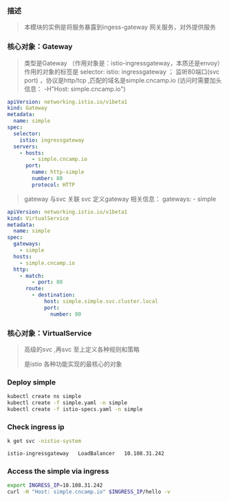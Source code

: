 

### 描述 

> 本模块的实例是将服务暴露到ingess-gateway 网关服务，对外提供服务

### **核心对象：Gateway** 

> 类型是Gateway （作用对象是：istio-ingressgateway，本质还是envoy）
> 作用的对象的标签是  selector: istio: ingressgateway  ；
> 监听80端口(svc port) ，协议是http/tcp ,匹配的域名是simple.cncamp.io  (访问时需要加头信息： -H"Host: simple.cncamp.io")

```yaml
apiVersion: networking.istio.io/v1beta1
kind: Gateway
metadata:
  name: simple
spec:
  selector:
    istio: ingressgateway
  servers:
    - hosts:
        - simple.cncamp.io
      port:
        name: http-simple
        number: 80
        protocol: HTTP
```

> gateway 与svc 关联
> svc 定义gateway 相关信息：  gateways: - simple
```yaml
apiVersion: networking.istio.io/v1beta1
kind: VirtualService
metadata:
  name: simple
spec:
  gateways:
    - simple
  hosts:
    - simple.cncamp.io
  http:
    - match:
        - port: 80
      route:
        - destination:
            host: simple.simple.svc.cluster.local
            port:
              number: 80
```





### **核心对象：VirtualService**

> 高级的svc  ,再svc 至上定义各种规则和策略
>
> 是istio 各种功能实现的最核心的对象


### Deploy simple

```sh
kubectl create ns simple
kubectl create -f simple.yaml -n simple
kubectl create -f istio-specs.yaml -n simple
```

### Check ingress ip

```sh
k get svc -nistio-system

istio-ingressgateway   LoadBalancer   10.108.31.242
```

### Access the simple via ingress

```sh
export INGRESS_IP=10.108.31.242
curl -H "Host: simple.cncamp.io" $INGRESS_IP/hello -v
```
